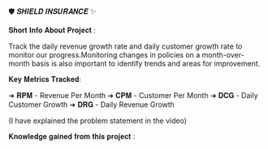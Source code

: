 🛡️ 𝑺𝑯𝑰𝑬𝑳𝑫 𝑰𝑵𝑺𝑼𝑹𝑨𝑵𝑪𝑬 ✨

𝐒𝐡𝐨𝐫𝐭 𝐈𝐧𝐟𝐨 𝐀𝐛𝐨𝐮𝐭 𝐏𝐫𝐨𝐣𝐞𝐜𝐭 :

Track the daily revenue growth rate and daily customer growth rate to monitor our progress.Monitoring changes in policies on a month-over-month basis is also important to identify trends and areas for improvement.

𝐊𝐞𝐲 𝐌𝐞𝐭𝐫𝐢𝐜𝐬 𝐓𝐫𝐚𝐜𝐤𝐞𝐝:

➜ 𝐑𝐏𝐌 - Revenue Per Month
➜ 𝐂𝐏𝐌 - Customer Per Month
➜ 𝐃𝐂𝐆 - Daily Customer Growth
➜ 𝐃𝐑𝐆 - Daily Revenue Growth

(I have explained the problem statement in the video)

𝐊𝐧𝐨𝐰𝐥𝐞𝐝𝐠𝐞 𝐠𝐚𝐢𝐧𝐞𝐝 𝐟𝐫𝐨𝐦 𝐭𝐡𝐢𝐬 𝐩𝐫𝐨𝐣𝐞𝐜𝐭 :
